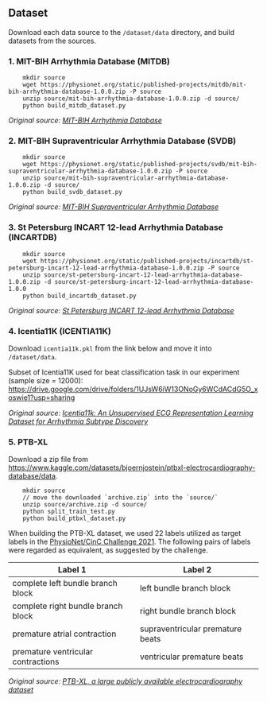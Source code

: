 ## Dataset
Download each data source to the `/dataset/data` directory, and build datasets from the sources.

### 1. MIT-BIH Arrhythmia Database (MITDB)

```
    mkdir source
    wget https://physionet.org/static/published-projects/mitdb/mit-bih-arrhythmia-database-1.0.0.zip -P source
    unzip source/mit-bih-arrhythmia-database-1.0.0.zip -d source/
    python build_mitdb_dataset.py
```

*Original source: [MIT-BIH Arrhythmia Database](https://www.physionet.org/content/mitdb/1.0.0/)*


###  2. MIT-BIH Supraventricular Arrhythmia Database (SVDB)

```
    mkdir source
    wget https://physionet.org/static/published-projects/svdb/mit-bih-supraventricular-arrhythmia-database-1.0.0.zip -P source
    unzip source/mit-bih-supraventricular-arrhythmia-database-1.0.0.zip -d source/
    python build_svdb_dataset.py
```


*Original source: [MIT-BIH Supraventricular Arrhythmia Database](https://physionet.org/content/svdb/1.0.0/)*

### 3. St Petersburg INCART 12-lead Arrhythmia Database (INCARTDB)

```
    mkdir source
    wget https://physionet.org/static/published-projects/incartdb/st-petersburg-incart-12-lead-arrhythmia-database-1.0.0.zip -P source
    unzip source/st-petersburg-incart-12-lead-arrhythmia-database-1.0.0.zip -d source/st-petersburg-incart-12-lead-arrhythmia-database-1.0.0
    python build_incartdb_dataset.py
```

*Original source: [St Petersburg INCART 12-lead Arrhythmia Database](https://physionet.org/content/incartdb/1.0.0/)*


### 4. Icentia11K (ICENTIA11K)

Download `icentia11k.pkl` from the link below and move it into `/dataset/data`.

Subset of Icentia11K used for beat classification task in our experiment (sample size = 12000): https://drive.google.com/drive/folders/1UJsW6iW13ONoGy6WCdACdG5O_xoswie1?usp=sharing

*Original source: [Icentia11k: An Unsupervised ECG Representation Learning Dataset for Arrhythmia Subtype Discovery](https://academictorrents.com/details/af04abfe9a3c96b30e5dd029eb185e19a7055272)*


### 5. PTB-XL

Download a zip file from https://www.kaggle.com/datasets/bjoernjostein/ptbxl-electrocardiography-database/data.

```
    mkdir source
    // move the downloaded `archive.zip` into the `source/`
    unzip source/archive.zip -d source/
    python split_train_test.py
    python build_ptbxl_dataset.py
```

When building the PTB-XL dataset, we used 22 labels utilized as target labels in the [PhysioNet/CinC Challenge 2021](https://github.com/physionetchallenges/evaluation-2021/blob/main/dx_mapping_scored.csv).
The following pairs of labels were regarded as equivalent, as suggested by the challenge.

| Label 1                            | Label 2                          |
|------------------------------------|----------------------------------|
| complete left bundle branch block  | left bundle branch block         |
| complete right bundle branch block | right bundle branch block        |
| premature atrial contraction       | supraventricular premature beats |
| premature ventricular contractions | ventricular premature beats      |


*Original source: [PTB-XL, a large publicly available electrocardiography dataset](https://physionet.org/content/ptb-xl/1.0.3/)*
